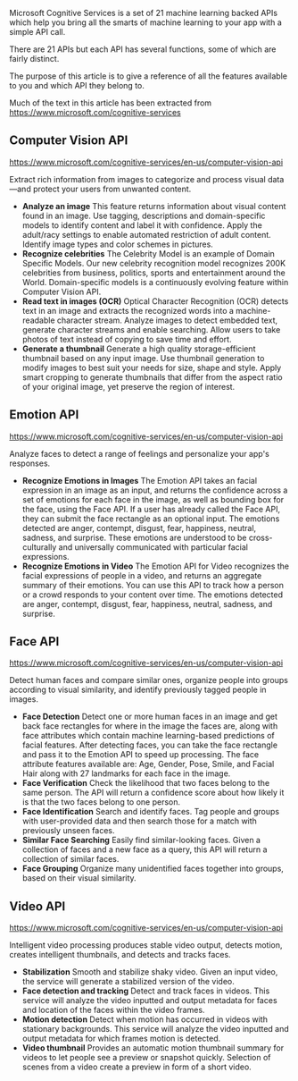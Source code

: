 Microsoft Cognitive Services is a set of 21 machine learning backed APIs which help you bring all the smarts of machine learning to your app with a simple API call.

There are 21 APIs but each API has several functions, some of which are fairly distinct.

The purpose of this article is to give a reference of all the features available to you and which API they belong to.

Much of the text in this article has been extracted from <https://www.microsoft.com/cognitive-services>

## Computer Vision API
<https://www.microsoft.com/cognitive-services/en-us/computer-vision-api>

Extract rich information from images to categorize and process visual data—and protect your users from unwanted content. 

* **Analyze an image** This feature returns information about visual content found in an image. Use tagging, descriptions and domain-specific models to identify content and label it with confidence. Apply the adult/racy settings to enable automated restriction of adult content. Identify image types and color schemes in pictures.
* **Recognize celebrities** The Celebrity Model is an example of Domain Specific Models. Our new celebrity recognition model recognizes 200K celebrities from business, politics, sports and entertainment around the World. Domain-specific models is a continuously evolving feature within Computer Vision API.
* **Read text in images (OCR)** Optical Character Recognition (OCR) detects text in an image and extracts the recognized words into a machine-readable character stream. Analyze images to detect embedded text, generate character streams and enable searching. Allow users to take photos of text instead of copying to save time and effort.
* **Generate a thumbnail** Generate a high quality storage-efficient thumbnail based on any input image. Use thumbnail generation to modify images to best suit your needs for size, shape and style. Apply smart cropping to generate thumbnails that differ from the aspect ratio of your original image, yet preserve the region of interest. 

## Emotion API
<https://www.microsoft.com/cognitive-services/en-us/computer-vision-api>

Analyze faces to detect a range of feelings and personalize your app's responses. 

* **Recognize Emotions in Images** The Emotion API takes an facial expression in an image as an input, and returns the confidence across a set of emotions for each face in the image, as well as bounding box for the face, using the Face API. If a user has already called the Face API, they can submit the face rectangle as an optional input. The emotions detected are anger, contempt, disgust, fear, happiness, neutral, sadness, and surprise. These emotions are understood to be cross-culturally and universally communicated with particular facial expressions.
* **Recognize Emotions in Video** The Emotion API for Video recognizes the facial expressions of people in a video, and returns an aggregate summary of their emotions. You can use this API to track how a person or a crowd responds to your content over time.
The emotions detected are anger, contempt, disgust, fear, happiness, neutral, sadness, and surprise.

## Face API
<https://www.microsoft.com/cognitive-services/en-us/computer-vision-api>

Detect human faces and compare similar ones, organize people into groups according to visual similarity, and identify previously tagged people in images. 

* **Face Detection** Detect one or more human faces in an image and get back face rectangles for where in the image the faces are, along with face attributes which contain machine learning-based predictions of facial features. After detecting faces, you can take the face rectangle and pass it to the Emotion API to speed up processing. The face attribute features available are: Age, Gender, Pose, Smile, and Facial Hair along with 27 landmarks for each face in the image.
* **Face Verification** Check the likelihood that two faces belong to the same person. The API will return a confidence score about how likely it is that the two faces belong to one person. 
* **Face Identification** Search and identify faces. Tag people and groups with user-provided data and then search those for a match with previously unseen faces.
* **Similar Face Searching** Easily find similar-looking faces. Given a collection of faces and a new face as a query, this API will return a collection of similar faces.
* **Face Grouping** Organize many unidentified faces together into groups, based on their visual similarity.

## Video API
<https://www.microsoft.com/cognitive-services/en-us/computer-vision-api>

Intelligent video processing produces stable video output, detects motion, creates intelligent thumbnails, and detects and tracks faces.

* **Stabilization** Smooth and stabilize shaky video. Given an input video, the service will generate a stabilized version of the video.
* **Face detection and tracking** Detect and track faces in videos. This service will analyze the video inputted and output metadata for faces and location of the faces within the video frames.
* **Motion detection** Detect when motion has occurred in videos with stationary backgrounds. This service will analyze the video inputted and output metadata for which frames motion is detected.
* **Video thumbnail** Provides an automatic motion thumbnail summary for videos to let people see a preview or snapshot quickly. Selection of scenes from a video create a preview in form of a short video.